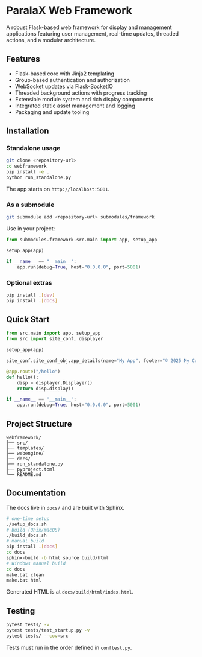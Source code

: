 # ParalaX Web Framework

A robust Flask-based web framework for display and management applications featuring user management, real-time updates, threaded actions, and a modular architecture.

## Features

- Flask-based core with Jinja2 templating
- Group-based authentication and authorization
- WebSocket updates via Flask-SocketIO
- Threaded background actions with progress tracking
- Extensible module system and rich display components
- Integrated static asset management and logging
- Packaging and update tooling

## Installation

### Standalone usage

```bash
git clone <repository-url>
cd webframework
pip install -e .
python run_standalone.py
```

The app starts on `http://localhost:5001`.

### As a submodule

```bash
git submodule add <repository-url> submodules/framework
```

Use in your project:

```python
from submodules.framework.src.main import app, setup_app

setup_app(app)

if __name__ == "__main__":
    app.run(debug=True, host="0.0.0.0", port=5001)
```

### Optional extras

```bash
pip install .[dev]
pip install .[docs]
```

## Quick Start

```python
from src.main import app, setup_app
from src import site_conf, displayer

setup_app(app)

site_conf.site_conf_obj.app_details(name="My App", footer="© 2025 My Company")

@app.route("/hello")
def hello():
    disp = displayer.Displayer()
    return disp.display()

if __name__ == "__main__":
    app.run(debug=True, host="0.0.0.0", port=5001)
```

## Project Structure

```
webframework/
├── src/
├── templates/
├── webengine/
├── docs/
├── run_standalone.py
├── pyproject.toml
└── README.md
```

## Documentation

The docs live in `docs/` and are built with Sphinx.

```bash
# one-time setup
./setup_docs.sh
# build (Unix/macOS)
./build_docs.sh
# manual build
pip install .[docs]
cd docs
sphinx-build -b html source build/html
# Windows manual build
cd docs
make.bat clean
make.bat html
```

Generated HTML is at `docs/build/html/index.html`.

## Testing

```bash
pytest tests/ -v
pytest tests/test_startup.py -v
pytest tests/ --cov=src
```

Tests must run in the order defined in `conftest.py`.